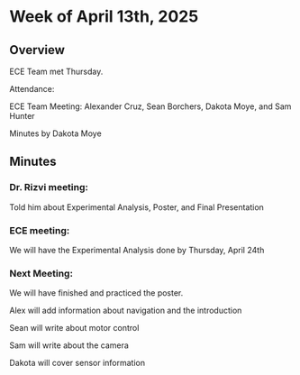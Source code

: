 # Week of April 13th, 2025 

## Overview 

ECE Team met Thursday. 

 

Attendance:  

ECE Team Meeting: Alexander Cruz, Sean Borchers, Dakota Moye, and Sam Hunter 

Minutes by Dakota Moye 

 

## Minutes 

### Dr. Rizvi meeting: 

Told him about Experimental Analysis, Poster, and Final Presentation 

 

### ECE meeting: 

We will have the Experimental Analysis done by Thursday, April 24th 

 

### Next Meeting: 

We will have finished and practiced the poster. 

Alex will add information about navigation and the introduction 

Sean will write about motor control 

Sam will write about the camera 

Dakota will cover sensor information 
